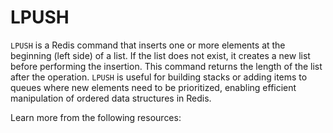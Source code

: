 # LPUSH

`LPUSH` is a Redis command that inserts one or more elements at the beginning (left side) of a list. If the list does not exist, it creates a new list before performing the insertion. This command returns the length of the list after the operation. `LPUSH` is useful for building stacks or adding items to queues where new elements need to be prioritized, enabling efficient manipulation of ordered data structures in Redis.

Learn more from the following resources:

